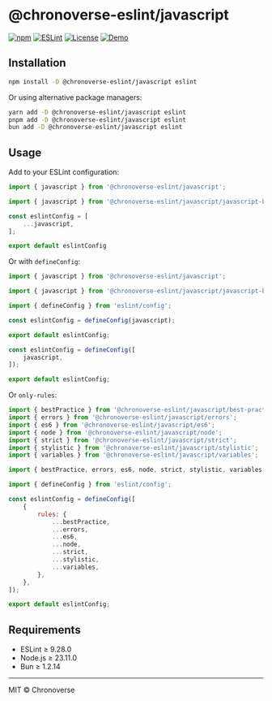 # @chronoverse-eslint/javascript

[![npm](https://img.shields.io/npm/v/@chronoverse-eslint/javascript.svg)](https://www.npmjs.com/package/@chronoverse-eslint/javascript)
[![ESLint](https://img.shields.io/badge/ESLint-v9.28.0-4B32C3.svg)](https://eslint.org)
[![License](https://img.shields.io/badge/license-MIT-4B32C3.svg)](LICENSE)
[![Demo](https://img.shields.io/badge/🛠️-Config%20Inspector-4B32C3)](https://gratisvictory.github.io/chronoverse-eslint)

## Installation

```bash
npm install -D @chronoverse-eslint/javascript eslint
```

Or using alternative package managers:

```bash
yarn add -D @chronoverse-eslint/javascript eslint
pnpm add -D @chronoverse-eslint/javascript eslint
bun add -D @chronoverse-eslint/javascript eslint
```

## Usage

Add to your ESLint configuration:

```javascript
import { javascript } from '@chronoverse-eslint/javascript';

import { javascript } from '@chronoverse-eslint/javascript/javascript-base';

const eslintConfig = [
	...javascript,
];

export default eslintConfig
```

Or with `defineConfig`:

```javascript
import { javascript } from '@chronoverse-eslint/javascript';

import { javascript } from '@chronoverse-eslint/javascript/javascript-base';

import { defineConfig } from 'eslint/config';

const eslintConfig = defineConfig(javascript);

export default eslintConfig;

const eslintConfig = defineConfig([
	javascript,
]);

export default eslintConfig;
```

Or `only-rules`:

```javascript
import { bestPractice } from '@chronoverse-eslint/javascript/best-practice';
import { errors } from '@chronoverse-eslint/javascript/errors';
import { es6 } from '@chronoverse-eslint/javascript/es6';
import { node } from '@chronoverse-eslint/javascript/node';
import { strict } from '@chronoverse-eslint/javascript/strict';
import { stylistic } from '@chronoverse-eslint/javascript/stylistic';
import { variables } from '@chronoverse-eslint/javascript/variables';

import { bestPractice, errors, es6, node, strict, stylistic, variables } from '@chronoverse-eslint/javascript';

import { defineConfig } from 'eslint/config';

const eslintConfig = defineConfig([
	{
		rules: {
			...bestPractice,
			...errors,
			...es6,
			...node,
			...strict,
			...stylistic,
			...variables,
		},
	},
]);

export default eslintConfig;
```

## Requirements

- ESLint ≥ 9.28.0
- Node.js ≥ 23.11.0
- Bun ≥ 1.2.14

---

MIT © Chronoverse
